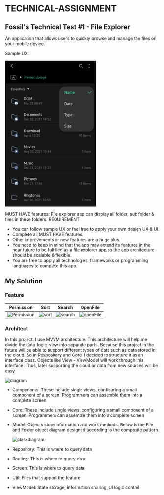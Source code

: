 # TECHNICAL-ASSIGNMENT

## Fossil's Technical Test #1 - File Explorer

An application that allows users to quickly browse and manage the files on your mobile device.

Sample UX:

![](Image/image1.png)

MUST HAVE features: File explorer app can display all folder, sub folder & files in these folders.
REQUIREMENT

- You can follow sample UX or feel free to apply your own design UX & UI.
- Complete all MUST HAVE features. 
- Other improvements or new features are a huge plus.
- You need to keep in mind that the app may extend its features in the near future to be fulfilled as a file explorer app so the app architecture should be scalable & flexible.
- You are free to apply all technologies, frameworks or programming languages to complete this app.

## My Solution

### Feature

|                          Permission                          |                             Sort                             |                            Search                            |                           OpenFile                           |
| :----------------------------------------------------------: | :----------------------------------------------------------: | :----------------------------------------------------------: | :----------------------------------------------------------: |
| ![Permission](/Users/nguyenphuc/Documents/GitHub/TECHNICAL-ASSIGNMENT/Permission.gif) | ![sort](/Users/nguyenphuc/Documents/GitHub/TECHNICAL-ASSIGNMENT/sort.gif) | ![search](/Users/nguyenphuc/Documents/GitHub/TECHNICAL-ASSIGNMENT/search.gif) | ![openFile](/Users/nguyenphuc/Documents/GitHub/TECHNICAL-ASSIGNMENT/openFile.gif) |



### Architect

In this project. I use MVVM architecture. This architecture will help me divide the data-logic-view into separate parts. Because this project in the future will be able to support different types of data such as data stored in the cloud. So in Respository and Core, I decided to structure it as an interface class. Objects like View - ViewModel will work through this interface. Thus, later supporting the cloud or data from new sources will be easy

 ![diagram](/Users/nguyenphuc/Documents/GitHub/TECHNICAL-ASSIGNMENT/diagram.png)

- Components: These include single views, configuring a small component of a screen. Programmers can assemble them into a complete screen

- Core: These include single views, configuring a small component of a screen. Programmers can assemble them into a complete screen

- Model: Objects store information and work methods. Below is the File and Folder object diagram designed according to the composite pattern.

  ![classdiagram](/Users/nguyenphuc/Documents/GitHub/TECHNICAL-ASSIGNMENT/classdiagram.png)

- Repository: This is where to query data

- Routing: This is where to query data

- Screen: This is where to query data

- Util: Files that support the feature

- ViewModel: State storage, information sharing, UI logic control